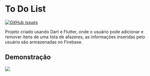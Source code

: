 # To Do List
[![GitHub issues](https://img.shields.io/github/issues/RobsonTotti/To-Do-List)](https://github.com/RobsonTotti/To-Do-List/issues)


Projeto criado usando Dart e Flutter, onde o usuário pode adicionar e remover itens de uma lista de afazeres, as informações inseridas pelo usuário são armazenadas no Firebase.

## Demonstração

<img src="https://raw.githubusercontent.com/RobsonTotti/ReadmeImages/main/to-do-list.gif?raw=true"/>
